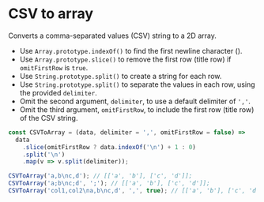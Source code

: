 # CSV to array

Converts a comma-separated values (CSV) string to a 2D array.

* Use `Array.prototype.indexOf()` to find the first newline character ().
* Use `Array.prototype.slice()` to remove the first row (title row) if `omitFirstRow` is `true`.
* Use `String.prototype.split()` to create a string for each row.
* Use `String.prototype.split()` to separate the values in each row, using the provided `delimiter`.
* Omit the second argument, `delimiter`, to use a default delimiter of `','`.
* Omit the third argument, `omitFirstRow`, to include the first row (title row) of the CSV string.

```js
const CSVToArray = (data, delimiter = ',', omitFirstRow = false) =>
  data
    .slice(omitFirstRow ? data.indexOf('\n') + 1 : 0)
    .split('\n')
    .map(v => v.split(delimiter));
```

```js
CSVToArray('a,b\nc,d'); // [['a', 'b'], ['c', 'd']];
CSVToArray('a;b\nc;d', ';'); // [['a', 'b'], ['c', 'd']];
CSVToArray('col1,col2\na,b\nc,d', ',', true); // [['a', 'b'], ['c', 'd']];
```
